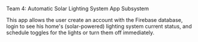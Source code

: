Team 4: Automatic Solar Lighting System
App Subsystem

This app allows the user create an account with the Firebase database, login to see his home's (solar-powered) lighting system current status, and schedule toggles for the lights or turn them off immediately.
